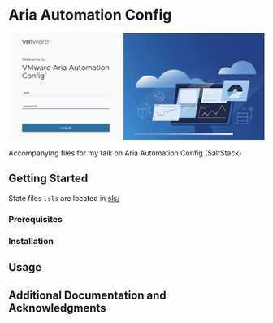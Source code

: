 # Aria Automation Config

![Aria Automation Config Login Screen](aac.png)

Accompanying files for my talk on Aria Automation Config (SaltStack)


## Getting Started

State files `.sls` are located in [sls/](sls/)

### Prerequisites


### Installation


## Usage


## Additional Documentation and Acknowledgments

